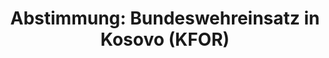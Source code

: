 ---
abstimmung:
  abstimmung: 1
  bundestagssitzung: 179
  datum: 23. Juni 2016
  legislaturperiode: 18
categories:
- Bundeswehr
- Ausland
data:
- title: Abstimmungsergebnis 20160623_1-data.pdf
  url: /res/abstimmungsliste/20160623_1-data.pdf
- title: Abstimmungsergebnis 20160623_1_xls-data.csv
  url: /res/abstimmungsliste/csv/20160623_1_xls-data.csv
documents:
- local: /res/abstimmungsdaten/018-179-01/1808623.pdf
  title: Drucksache 18/08623.pdf
  url: http://dip21.bundestag.de/dip21/btd/18/086/1808623.pdf
- local: /res/abstimmungsdaten/018-179-01/1808760.pdf
  title: Drucksache 18/08760.pdf
  url: http://dip21.bundestag.de/dip21/btd/18/087/1808760.pdf
ergebnis:
  cdu/csu:
    enthaltung: 0
    gesamt: 310
    ja: 270
    nein: 0
    nichtabgegeben: 40
    ungueltig: 0
  die.linke:
    enthaltung: 0
    gesamt: 64
    ja: 0
    nein: 59
    nichtabgegeben: 5
    ungueltig: 0
  file: 20160623_1_xls-data.csv
  gruenen:
    enthaltung: 5
    gesamt: 63
    ja: 52
    nein: 2
    nichtabgegeben: 4
    ungueltig: 0
  spd:
    enthaltung: 1
    gesamt: 193
    ja: 180
    nein: 3
    nichtabgegeben: 9
    ungueltig: 0
layout: abstimmung
links:
- title: https://www.bundestag.de/parlament/plenum/abstimmung/abstimmung?id=400
  url: https://www.bundestag.de/parlament/plenum/abstimmung/abstimmung?id=400
- title: http://www.abgeordnetenwatch.de/verlaengerung_des_bundeswehreinsatzes_im_kosovo_kfor-1105-801.html
  url: http://www.abgeordnetenwatch.de/verlaengerung_des_bundeswehreinsatzes_im_kosovo_kfor-1105-801.html
preview: 'Deutscher Bundestag


  179. Sitzung des Deutschen Bundestages

  am Donnerstag, 23.Juni 2016


  Endgültiges Ergebnis der Namentlichen Abstimmung Nr. 1


  Beschlussempfehlung des Auswärtigen Ausschusses (3. Ausschuss) zu dem Antrag der

  Bundesregierung

  Fortsetzung der deutschen Beteiligung an der internationalen Sicherheitspräsenz
  in

  Kosovo auf der Grundlage der Resolution 1244 (1999) des Sicherheitsrates der Vereinten

  Nationen vom 10. Juni 1999 und des Militärisch-Technischen Abkommens zwischen der

  internationalen Sicherheitspräsenz (KFOR) und den Regierungen der Bundesrepublik

  Jugoslawien (jetzt Republik Serbien) und der Republik Serbien vom 9. Juni 1999

  Drs. 18/8623 und 18/8760


  Abgegebene Stimmen insgesamt:


  572


  Nicht abgegebene Stimmen:

  Ja-Stimmen:


  58

  502


  Nein-Stimmen:


  64


  Enthaltungen:


  6


  Ungültige:


  0


  Berlin, den 23.06.2016


  Beginn: 16:57

  Ende: 17:00

  '
tags:
- Bundeswehr
- Kosovo
- KFOR
- UN
title: 'Abstimmung: Bundeswehreinsatz in Kosovo (KFOR)'
---